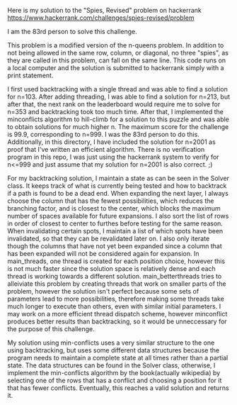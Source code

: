 Here is my solution to the "Spies, Revised" problem on hackerrank
https://www.hackerrank.com/challenges/spies-revised/problem

I am the 83rd person to solve this challenge.

This problem is a modified version of the n-queens problem. In addition to not being allowed in the same row, column, or diagonal, no three "spies", as they are called in this problem, can fall on the same line. This code runs on a local computer and the solution is submitted to hackerrank simply with a print statement.

I first used backtracking with a single thread and was able to find a solution for n=103. After adding threading, I was able to find a solution for n=213, but after that, the next rank on the leaderboard would require me to solve for n=353 and backtracking took too much time. After that, I implemented the minconflicts algorithm to hill-climb for a solution to this puzzle and was able to obtain solutions for much higher n. The maximum score for the challenge is 99.9, corresponding to n=999. I was the 83rd person to do this. Additionally, in this directory, I have included the solution for n=2001 as proof that I've written an efficient algorithm. There is no verification program in this repo, I was just using the hackerrank system to verify for n<=999 and just assume that my solution for n=2001 is also correct. ;)

For my backtracking solution, I maintain a state as can be seen in the Solver class. It keeps track of what is currently being tested and how to backtrack if a path is found to be a dead end. When expanding the next layer, I always choose the column that has the fewest possibilities, which reduces the branching factor, and is closest to the center, which blocks the maximum number of spaces available for future expansions. I also sort the list of rows in order of closest to center to furthes before testing for the same reason. When invalidating certain spots, I maintain a list of which spots have been invalidated, so that they can be revalidated later on. I also only iterate though the columns that have not yet been expanded since a column that has been expanded will not be considered again for expansion. In main_threads, one thread is created for each position choice, however this is not much faster since the solution space is relatively dense and each thread is working towards a different solution. main_betterthreads tries to alleiviate this problem by creating threads that work on smaller parts of the problem, however the solution isn't perfect because some sets of parameters lead to more possibilities, therefore making some threads take much longer to execute than others, even with similar initial parameters. I may work on a more efficient thread dispatch scheme, however minconflict produces better results than backtracking, so it would be unneccessary for the purpose of this challenge.

My solution using min-conflicts uses a very similar structure to the one using backtracking, but uses some different data structures because the program needs to maintain a complete state at all times rather than a partial state. The data structures can be found in the Solver class, otherwise, I implement the min-conflicts algorithm by the book(actually wikipedia) by selecting one of the rows that has a conflict and choosing a position for it that has fewer conflicts. Eventually, this reaches a valid solution and returns it.